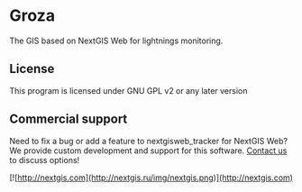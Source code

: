 # Groza

The GIS based on NextGIS Web for lightnings monitoring.

License
-------------
This program is licensed under GNU GPL v2 or any later version

Commercial support
------------------
Need to fix a bug or add a feature to nextgisweb_tracker for NextGIS Web? We provide custom development and support for this software. [Contact us](http://nextgis.ru/en/contact/) to discuss options!

[![http://nextgis.com](http://nextgis.ru/img/nextgis.png)](http://nextgis.com)
